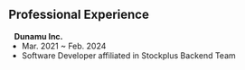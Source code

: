 ## Professional Experience

<h4 style="margin:0 10px 0;">Dunamu Inc.</h4>

<ul style="margin:0 0 5px;">
  <li>Mar. 2021 ~ Feb. 2024</li>
  <li>Software Developer affiliated in Stockplus Backend Team</li>
</ul>
